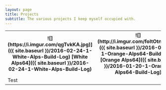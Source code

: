 ```yaml
---
layout: page
title: Projects
subtitle: The various projects I keep myself occupied with.
---
```


<table>
  <tr>
    <th>![](https://i.imgur.com/qgTvkKA.jpg)]({{ site.baseurl }}/2016-02-24-1-White-Alps-Build-Log)  
[White Alps64]({{ site.baseurl }}/2016-02-24-1-White-Alps-Build-Log)</th>
    <th>
![](http://i.imgur.com/foItOtnm.jpg)]({{ site.baseurl }}/2016-01-20-1-Orange-Alps64-Build-Log)  
[Orange Alps64]({{ site.baseurl }}/2016-01-20-1-Orange-Alps64-Build-Log)</th>
  </tr>
  <tr>
    <td>Test</td>
    <td></td>
  </tr>
</table>
